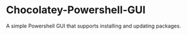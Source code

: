 # Chocolatey-Powershell-GUI
A simple Powershell GUI that supports installing and updating packages. 
